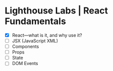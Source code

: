 # Lighthouse Labs | React Fundamentals

* [X] React—what is it, and why use it?
* [ ] JSX (JavaScript XML)
* [ ] Components
* [ ] Props
* [ ] State
* [ ] DOM Events
